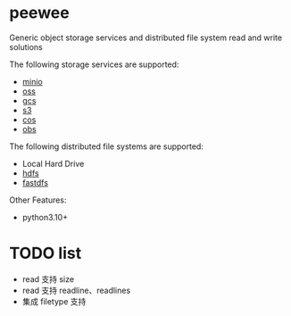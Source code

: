# peewee

Generic object storage services and distributed file system read and write solutions

The following storage services are supported:

- [minio](https://min.io/)
- [oss](https://www.aliyun.com/product/oss)
- [gcs](https://cloud.google.com/storage)
- [s3](https://aws.amazon.com/cn/s3/)
- [cos](https://cloud.tencent.com/product/cos)
- [obs](https://www.huaweicloud.com/product/obs.html)

The following distributed file systems are supported:

- Local Hard Drive
- [hdfs](https://hadoop.apache.org/docs/r1.2.1/hdfs_design.html)
- [fastdfs](https://github.com/happyfish100/fastdfs)

Other Features:

- python3.10+

# TODO list

- read 支持 size
- read 支持 readline、readlines
- 集成 filetype 支持
